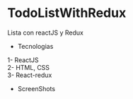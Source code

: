 # TodoListWithRedux

Lista con reactJS y Redux

- Tecnologias

1- ReactJS <br>
2- HTML, CSS <br>
3- React-redux



- ScreenShots

